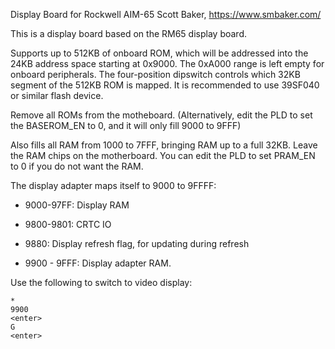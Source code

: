Display Board for Rockwell AIM-65
Scott Baker, https://www.smbaker.com/

This is a display board based on the RM65 display board.

Supports up to 512KB of onboard ROM, which will be addressed into
the 24KB address space starting at 0x9000. The 0xA000 range is left
empty for onboard peripherals. The four-position dipswitch controls
which 32KB segment of the 512KB ROM is mapped. It is recommended to
use 39SF040 or similar flash device.

Remove all ROMs from the motheboard. (Alternatively, edit the PLD
to set the BASEROM_EN to 0, and it will only fill 9000 to 9FFF)

Also fills all RAM from 1000 to 7FFF, bringing RAM up to a full
32KB. Leave the RAM chips on the motherboard. You can edit the PLD
to set PRAM_EN to 0 if you do not want the RAM.

The display adapter maps itself to 9000 to 9FFFF:

* 9000-97FF: Display RAM

* 9800-9801: CRTC IO

* 9880: Display refresh flag, for updating during refresh

* 9900 - 9FFF: Display adapter RAM.

Use the following to switch to video display:

```keyboard
*
9900
<enter>
G
<enter>
```
